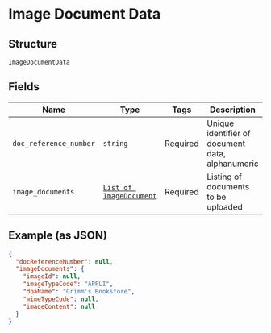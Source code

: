 
# Image Document Data

## Structure

`ImageDocumentData`

## Fields

| Name | Type | Tags | Description |
|  --- | --- | --- | --- |
| `doc_reference_number` | `string` | Required | Unique identifier of document data, alphanumeric |
| `image_documents` | [`List of ImageDocument`](../../doc/models/image-document.md) | Required | Listing of documents to be uploaded |

## Example (as JSON)

```json
{
  "docReferenceNumber": null,
  "imageDocuments": {
    "imageId": null,
    "imageTypeCode": "APPLI",
    "dbaName": "Grimm's Bookstore",
    "mimeTypeCode": null,
    "imageContent": null
  }
}
```

